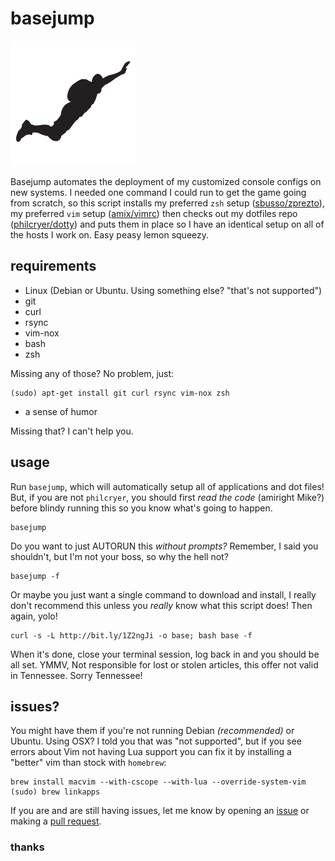 basejump
=====
![](basejump.png)

Basejump automates the deployment of my customized console configs on new systems. I needed one command I could run to get the game going from scratch, so this script installs my preferred `zsh` setup ([sbusso/zprezto](https://github.com/sbusso/zprezto)), my preferred `vim` setup ([amix/vimrc](https://github.com/amix/vimrc)) then checks out my dotfiles repo ([philcryer/dotty](https://github.com/philcryer/dotty)) and puts them in place so I have an identical setup on all of the hosts I work on. Easy peasy lemon squeezy.

## requirements

* Linux (Debian or Ubuntu. Using something else? "that's not supported")
* git
* curl
* rsync
* vim-nox
* bash
* zsh

Missing any of those? No problem, just:

```
(sudo) apt-get install git curl rsync vim-nox zsh
```

* a sense of humor

Missing that? I can't help you.

## usage

Run `basejump`, which will automatically setup all of applications and dot files! But, if you are not `philcryer`, you should first _read the code_ (amiright Mike?) before blindy running this so you know what's going to happen.

```
basejump
```

Do you want to just AUTORUN this *without prompts?* Remember, I said you shouldn't, but I'm not your boss, so why the hell not?

```
basejump -f
```

Or maybe you just want a single command to download and install, I really don't recommend this unless you *really* know what this script does! Then again, yolo!

```
curl -s -L http://bit.ly/1Z2ngJi -o base; bash base -f
```

When it's done, close your terminal session, log back in and you should be all set. YMMV, Not responsible for lost or stolen articles, this offer not valid in Tennessee. Sorry Tennessee! 

## issues?

You might have them if you're not running Debian _(recommended)_ or Ubuntu. Using OSX? I told you that was "not supported", but if you see errors about Vim not having Lua support you can fix it by installing a "better" vim than stock with `homebrew`:

```
brew install macvim --with-cscope --with-lua --override-system-vim
(sudo) brew linkapps
```

If you are and are still having issues, let me know by opening an [issue](https://github.com/philcryer/basejump/issues) or making a [pull request](https://github.com/philcryer/basejump/pulls).

### thanks
